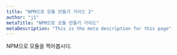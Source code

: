```yaml
---
title: "NPM으로 모듈 만들기 가이드 2"
author: "j1"
metaTitle: "NPM으로 모듈 만들기 가이드"
metaDescription: "This is the meta description for this page"
---
```


NPM으로 모듈을 찍어봅시다.
